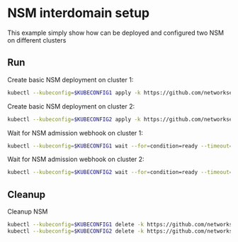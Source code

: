 # NSM interdomain setup


This example simply show how can be deployed and configured two NSM on different clusters

## Run

Create basic NSM deployment on cluster 1:

```bash
kubectl --kubeconfig=$KUBECONFIG1 apply -k https://github.com/networkservicemesh/deployments-k8s/examples/interdomain/nsm/cluster1?ref=44b8e87c9d81148f6f438d490e6cba508de2aac4
```

Create basic NSM deployment on cluster 2:

```bash
kubectl --kubeconfig=$KUBECONFIG2 apply -k https://github.com/networkservicemesh/deployments-k8s/examples/interdomain/nsm/cluster2?ref=44b8e87c9d81148f6f438d490e6cba508de2aac4
```

Wait for NSM admission webhook on cluster 1:

```bash
kubectl --kubeconfig=$KUBECONFIG1 wait --for=condition=ready --timeout=1m pod -n nsm-system -l app=admission-webhook-k8s
```

Wait for NSM admission webhook on cluster 2:

```bash
kubectl --kubeconfig=$KUBECONFIG2 wait --for=condition=ready --timeout=1m pod -n nsm-system -l app=admission-webhook-k8s
```

## Cleanup

Cleanup NSM
```bash
kubectl --kubeconfig=$KUBECONFIG1 delete -k https://github.com/networkservicemesh/deployments-k8s/examples/interdomain/nsm/cluster1?ref=44b8e87c9d81148f6f438d490e6cba508de2aac4
kubectl --kubeconfig=$KUBECONFIG2 delete -k https://github.com/networkservicemesh/deployments-k8s/examples/interdomain/nsm/cluster2?ref=44b8e87c9d81148f6f438d490e6cba508de2aac4
```
